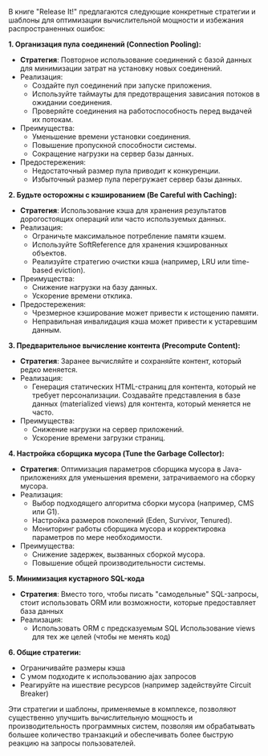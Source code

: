 В книге "Release It!" предлагаются следующие конкретные стратегии и шаблоны для оптимизации вычислительной мощности и избежания распространенных ошибок:

**1. Организация пула соединений (Connection Pooling):**

*   **Стратегия**: Повторное использование соединений с базой данных для минимизации затрат на установку новых соединений.
*   Реализация:
    *   Создайте пул соединений при запуске приложения.
    *   Используйте таймауты для предотвращения зависания потоков в ожидании соединения.
    *   Проверяйте соединения на работоспособность перед выдачей их потокам.
*   Преимущества:
    *   Уменьшение времени установки соединения.
    *   Повышение пропускной способности системы.
    *   Сокращение нагрузки на сервер базы данных.
*   Предостережения:
    *   Недостаточный размер пула приводит к конкуренции.
    *   Избыточный размер пула перегружает сервер базы данных.

**2. Будьте осторожны с кэшированием (Be Careful with Caching):**

*   **Стратегия**: Использование кэша для хранения результатов дорогостоящих операций или часто используемых данных.
*   Реализация:
    *   Ограничьте максимальное потребление памяти кэшем.
    *   Используйте SoftReference для хранения кэшированных объектов.
    *   Реализуйте стратегию очистки кэша (например, LRU или time-based eviction).
*   Преимущества:
    *   Снижение нагрузки на базу данных.
    *   Ускорение времени отклика.
*   Предостережения:
    *   Чрезмерное кэширование может привести к истощению памяти.
    *   Неправильная инвалидация кэша может привести к устаревшим данным.
  
**3. Предварительное вычисление контента (Precompute Content):**

*   **Стратегия**: Заранее вычисляйте и сохраняйте контент, который редко меняется.
*   Реализация:
    *   Генерация статических HTML-страниц для контента, который не требует персонализации.
      Создавайте представления в базе данных (materialized views) для контента, который меняется не часто.
*   Преимущества:
    *   Снижение нагрузки на сервер приложений.
    *   Ускорение времени загрузки страниц.

**4. Настройка сборщика мусора (Tune the Garbage Collector):**

*   **Стратегия**: Оптимизация параметров сборщика мусора в Java-приложениях для уменьшения времени, затрачиваемого на сборку мусора.
*   Реализация:
    *   Выбор подходящего алгоритма сборки мусора (например, CMS или G1).
    *   Настройка размеров поколений (Eden, Survivor, Tenured).
    *   Мониторинг работы сборщика мусора и корректировка параметров по мере необходимости.
*   Преимущества:
    *   Снижение задержек, вызванных сборкой мусора.
    *   Повышение общей производительности системы.

**5. Минимизация кустарного SQL-кода**

*   **Стратегия**: Вместо того, чтобы писать "самодельные" SQL-запросы, стоит использовать ORM или возможности, которые предоставляет база данных
*   Реализация:
    *   Использовать ORM с предсказуемым SQL
        Использование views для тех же целей (чтобы не менять код)

**6. Общие стратегии:**
 
*   Ограничивайте размеры кэша
*   С умом подходите к использованию ajax запросов
*   Реагируйте на ишествие ресурсов (например задействуйте Circuit Breaker)

Эти стратегии и шаблоны, применяемые в комплексе, позволяют существенно улучшить вычислительную мощность и производительность программных систем, позволяя им обрабатывать большее количество транзакций и обеспечивать более быструю реакцию на запросы пользователей.
